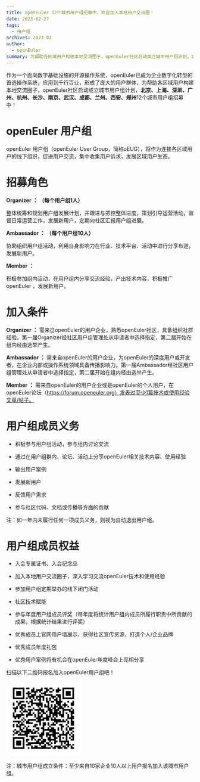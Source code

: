 ```yaml
---
title: openEuler 12个城市用户组招募中，欢迎加入本地用户交流圈！
date: 2023-02-27
tags:
  - 用户组
archives: 2023-02
author:
  - openEuler
summary: 为帮助各区域用户构建本地交流圈子，openEuler社区启动成立城市用户组计划，北京、上海、深圳、广州、杭州、长沙、南京、武汉、成都、兰州、西安、郑州12个城市用户组招募中！
---
```



作为一个面向数字基础设施的开源操作系统，openEuler已成为企业数字化转型的首选操作系统，应用到千行百业，形成了庞大的用户群体，为帮助各区域用户构建本地交流圈子，openEuler社区启动成立城市用户组计划，**北京、上海、深圳、广州、杭州、长沙、南京、武汉、成都、兰州、西安、郑州**12个城市用户组招募中！

# openEuler 用户组

openEuler 用户组（openEuler User
Group，简称oEUG），将作为连接各区域用户的线下组织，促进用户交流，集中收集用户诉求，发展区域用户生态。

# 招募角色

**Organizer ： （每个用户组1人）**

整体统筹和规划用户组发展计划，并跟进与把控整体进度，策划引导运营活动，监督日常运营工作，发展新用户，定期向社区汇报用户组进展。

**Ambassador ： （每个用户组10人）**

协助组织用户组活动，利用自身影响力在行业、技术平台、活动中进行分享布道，发展新用户。

**Member ：**

积极参加组内活动，在用户组内分享交流经验，产出技术内容，积极推广openEuler
，发展新用户。

# 加入条件

**Organizer
：** 需来自openEuler的用户企业，熟悉openEuler社区，具备组织社群经验。第一届Organizer经社区用户组管理处从申请者中选择指定，第二届开始在组内经由选举产生。

**Ambassador
：** 需来自openEuler的用户企业，为openEuler的深度用户或开发者，在企业内部或操作系统领域具备传播影响力。第一届Ambassador经社区用户组管理处从申请者中选择指定，第二届开始在组内经由选举产生。

**Member
：** 需来自openEuler的用户企业或是openEuler的个人用户，在openEuler论坛（https://forum.openeuler.org）发表过至少1篇技术或使用经验文章/帖子。

# 用户组成员义务

-   积极参与用户组活动，参与组内讨论交流

-   通过在用户组群内、论坛、活动上分享openEuler相关技术内容、使用经验

-   输出用户案例

-   发展新用户

-   反馈用户需求

-   参与社区代码、文档或传播等方面的贡献

注：如一年内未履行任何一项成员义务，则视为自动退出用户组。

# 用户组成员权益

-   入会专属证书、入会纪念品

-   加入本地用户交流圈子，深入学习交流openEuler技术和使用经验

-   参加用户组定期举办的线下闭门活动

-   社区技术赋能

-   参与年度用户组成员评奖（每年度将统计用户组内成员所履行职责中所贡献的成果，根据统计结果进行评奖）

-   优秀成员上官网用户墙展示、获得社区宣传资源，打造个人/企业品牌

-   优秀成员年度礼包

-   优秀用户案例将有机会在openEuler年度峰会上亮相分享

扫描以下二维码报名加入openEuler用户组吧！

<img src="./img/news/20230303-member/media/image1.png" width="200" >


注：城市用户组成立条件：至少来自10家企业10人以上用户报名加入该城市用户组。
